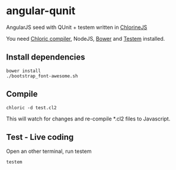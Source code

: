 angular-qunit
=============

AngularJS seed with QUnit + testem written in [ChlorineJS](https://github.com/chlorinejs)

You need [Chloric compiler](https://github.com/chlorinejs/chloric), NodeJS, [Bower](https://github.com/twitter/bower) and [Testem](https://github.com/airportyh/testem) installed.

Install dependencies
------------------
```
bower install
./bootstrap_font-awesome.sh
```
Compile
-------
```
chloric -d test.cl2
```
This will watch for changes and re-compile *.cl2 files to Javascript.

Test - Live coding
------------------
Open an other terminal, run testem
```
testem
```
